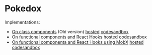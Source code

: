 # Pokedox

Implementations:
- [On class components](https://github.com/PROPHESSOR/pokedox-react/tree/class_components) (Old version) [hosted](https://dtllj.codesandbox.io/) [codesandbox](https://codesandbox.io/s/amazing-goldstine-dtllj)
- [On functional components and React Hooks](https://github.com/PROPHESSOR/pokedox-react/tree/react_hooks) [hosted](https://u6iwo.codesandbox.io/) [codesandbox](https://codesandbox.io/s/fragrant-framework-u6iwo)
- [On functional componenta and React Hooks using MobX](https://github.com/PROPHESSOR/pokedox-react/tree/mobx) [hosted](https://wy62g.codesandbox.io/) [codesandbox](https://codesandbox.io/s/priceless-violet-wy62g)
